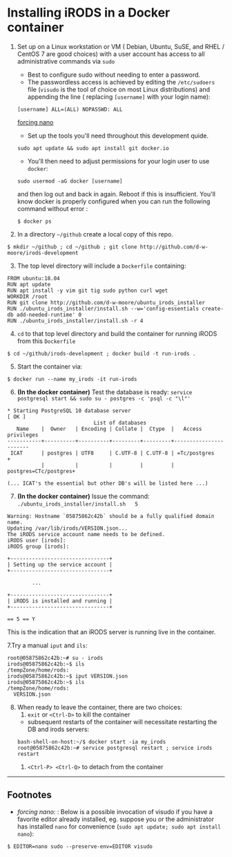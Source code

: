 
# Installing iRODS in a Docker container

   1. Set up on a Linux workstation or VM ( Debian, Ubuntu, SuSE, and RHEL / CentOS 7 are good choices) with a  user account has access to all administrative commands via `sudo`
       - Best to configure sudo without needing to enter a password.
       - The passwordless access is achieved by editing the `/etc/sudoers` file (`visudo` is the tool of choice on most Linux distributions) and appending the line (       replacing `[username]` with your login name):
       ```
       [username] ALL=(ALL) NOPASSWD: ALL
       ```
       [forcing nano](#forcing_nano)

       - Set up the tools you'll need throughout this development quide.
       ```
       sudo apt update && sudo apt install git docker.io
       ```
       - You'll then need to adjust permissions for your login user to use `docker`:
       ```
       sudo usermod -aG docker [username]
       ```
       and then log out and back in again. Reboot if this is insufficient. You'll know docker is properly configured when you can run the following
       command without error :
       ```
       $ docker ps
       ```
   2. In a directory `~/github` create a local copy of this repo.
   ```
   $ mkdir ~/github ; cd ~/github ; git clone http://github.com/d-w-moore/irods-development
   ```
   3. The top level directory will include a `Dockerfile` containing:
```
FROM ubuntu:18.04
RUN apt update
RUN apt install -y vim git tig sudo python curl wget
WORKDIR /root
RUN git clone http://github.com/d-w-moore/ubuntu_irods_installer
RUN ./ubuntu_irods_installer/install.sh --w='config-essentials create-db add-needed-runtime' 0
RUN ./ubuntu_irods_installer/install.sh -r 4
```
   4. `cd` to that top level directory and build the container for running iRODS from this `Dockerfile`
   ```
   $ cd ~/github/irods-development ; docker build -t run-irods .
   ```
   5. Start the container via:
   ```
   $ docker run --name my_irods -it run-irods
   ```
   6. **(In the docker container)** Test the database is ready: `service postgresql start && sudo su - postgres -c 'psql -c "\l"'`
```
* Starting PostgreSQL 10 database server                                   [ OK ]
                            List of databases
   Name    |  Owner   | Encoding | Collate |  Ctype  |   Access privileges   
-----------+----------+----------+---------+---------+-----------------------
 ICAT      | postgres | UTF8     | C.UTF-8 | C.UTF-8 | =Tc/postgres         +
           |          |          |         |         | postgres=CTc/postgres+

(... ICAT's the essential but other DB's will be listed here ...)
```
  7. **(In the docker container)** Issue the command: `./ubuntu_irods_installer/install.sh   5`

```
Warning: Hostname `05875862c42b` should be a fully qualified domain name.
Updating /var/lib/irods/VERSION.json...
The iRODS service account name needs to be defined.
iRODS user [irods]:
iRODS group [irods]:

+--------------------------------+
| Setting up the service account |
+--------------------------------+

        ...

+--------------------------------+
| iRODS is installed and running |
+--------------------------------+

== 5 == Y
```
   This is the indication that an iRODS server is running live in the container.
   
   7.Try a manual `iput` and `ils`:
```
root@05875862c42b:~# su - irods
irods@05875862c42b:~$ ils
/tempZone/home/rods:
irods@05875862c42b:~$ iput VERSION.json
irods@05875862c42b:~$ ils
/tempZone/home/rods:
  VERSION.json
```

   8. When ready to leave the container, there are two choices:
      1. `exit` or `<Ctrl-D>` to kill the container
        * subsequent restarts of the container will necessitate restarting the DB and irods servers:
        ```
        bash-shell-on-host:~/$ docker start -ia my_irods
        root@05875862c42b:~# service postgresql restart ; service irods restart        
        ```
      1. `<Ctrl-P> <Ctrl-Q>` to detach from the container


---
## Footnotes
  * <A id="forcing_nano">*forcing nano:*</A> : Below is  a possible invocation of visudo if you have a favorite editor already installed, eg. suppose you or the administrator has installed `nano` for convenience (`sudo apt update; sudo apt install nano`):

```
$ EDITOR=nano sudo --preserve-env=EDITOR visudo
```
